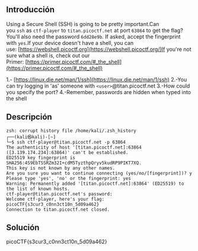 ## Introducción
Using a Secure Shell (SSH) is going to be pretty important.Can you `ssh` as `ctf-player` to `titan.picoctf.net` at port `63864` to get the flag?You'll also need the password `6dd28e9b`. If asked, accept the fingerprint with `yes`.If your device doesn't have a shell, you can use: [https://webshell.picoctf.org](https://webshell.picoctf.org/)If you're not sure what a shell is, check out our Primer: [https://primer.picoctf.com/#_the_shell](https://primer.picoctf.com/#_the_shell)


1.- [https://linux.die.net/man/1/ssh](https://linux.die.net/man/1/ssh)
2.-You can try logging in 'as' someone with `<user>`@titan.picoctf.net
3.-How could you specify the port?
4.-Remember, passwords are hidden when typed into the shell
## Descripción
```
zsh: corrupt history file /home/kali/.zsh_history
┌──(kali㉿kali)-[~]
└─$ ssh ctf-player@titan.picoctf.net -p 63864
The authenticity of host '[titan.picoctf.net]:63864 ([3.139.174.234]:63864)' can't be established.
ED25519 key fingerprint is SHA256:4S9EbTSSRZm32I+cdM5TyzthpQryv5kudRP9PIKT7XQ.
This key is not known by any other names.
Are you sure you want to continue connecting (yes/no/[fingerprint])? y
Please type 'yes', 'no' or the fingerprint: yes
Warning: Permanently added '[titan.picoctf.net]:63864' (ED25519) to the list of known hosts.
ctf-player@titan.picoctf.net's password: 
Welcome ctf-player, here's your flag: picoCTF{s3cur3_c0nn3ct10n_5d09a462}
Connection to titan.picoctf.net closed.

```

## Solución 
picoCTF{s3cur3_c0nn3ct10n_5d09a462}